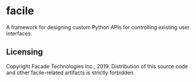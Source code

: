 # facile
A framework for designing custom Python APIs for controlling existing user interfaces.

## Licensing
Copyright Facade Technologies Inc., 2019. Distribution of this source code and other facile-related artifacts is strictly forbidden. 
